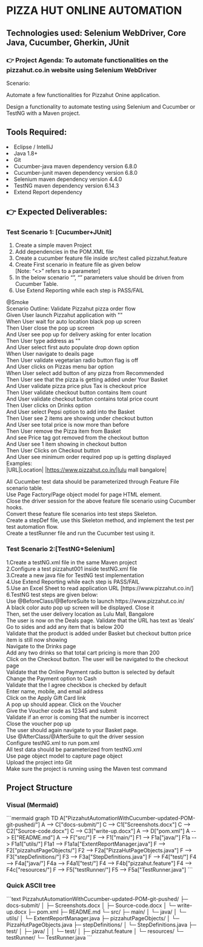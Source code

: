 <h1>PIZZA HUT ONLINE AUTOMATION</h1>
<h2>Technologies used: Selenium WebDriver, Core Java, Cucumber, Gherkin, JUnit</h2>

<h3>👉 Project Agenda: To automate functionalities on the pizzahut.co.in website using Selenium WebDriver</h3>
Scenario:

Automate a few functionalities for Pizzahut Onine application.

Design a functionality to automate testing using Selenium and Cucumber or TestNG with a Maven project.

<h2>Tools Required:</h2>
<li>Eclipse / IntelliJ <br></li>
<li>Java 1.8+ <br></li>
<li>Git <br></li>
<li>Cucumber-java maven dependency version 6.8.0<br> </li>
<li>Cucumber-junit maven dependency version 6.8.0 <br></li>
<li>Selenium maven dependency version 4.4.0 <br></li>
<li>TestNG maven dependency version 6.14.3 <br></li>
<li>Extend Report dependency <br></li>

<h2>👉 Expected Deliverables:</h2>
<h3>Test Scenario 1: [Cucumber+JUnit]</h3>
<ol>
  <li>Create a simple maven Project</li>
  <li>Add dependencies in the POM.XML file </li>
  <li>Create a cucumber feature file inside src/test called pizzahut.feature</li>
  <li>Create First scenario in feature file as given below</li>
  [Note: “<>” refers to a parameter]
  <li>In the below scenario “<URL>”, “<Location>” parameters value should be driven from Cucumber Table.</li>
  <li>Use Extend Reporting while each step is PASS/FAIL</li>
</ol>

@Smoke <br>
Scenario Outline: Validate Pizzahut pizza order flow <br>
Given User launch Pizzahut application with "<URL>"<br> 
When User wait for auto location black pop up screen<br> 
Then User close the pop up screen<br> 
And User see pop up for delivery asking for enter location<br> 
Then User type address as "<Location>"<br> 
And User select first auto populate drop down option<br> 
When User navigate to deails page<br> 
Then User validate vegetarian radio button flag is off<br> 
And User clicks on Pizzas menu bar option<br> 
When User select add button of any pizza from Recommended<br> 
Then User see that the pizza is getting added under Your Basket<br>
And User validate pizza price plus Tax is checkout price<br> 
Then User validate checkout button contains Item count<br> 
And User validate checkout button contains total price count<br> 
Then User clicks on Drinks option<br> 
And User select Pepsi option to add into the Basket<br> 
Then User see 2 items are showing under checkout button<br> 
And User see total price is now more than before<br> 
Then User remove the Pizza item from Basket<br> 
And see Price tag got removed from the checkout button<br> 
And User see 1 item showing in checkout button<br> 
Then User Clicks on Checkout button<br>
And User see minimum order required pop up is getting displayed<br>
Examples:<br>
|URL|Location| |https://www.pizzahut.co.in/|lulu mall bangalore|<br>

All Cucumber test data should be parameterized through Feature File scenario table.<br>
Use Page Factory/Page object model for page HTML element.<br>
Close the driver session for the above feature file scenario using Cucumber hooks.<br>
Convert these feature file scenarios into test steps Skeleton.<br>
Create a stepDef file, use this Skeleton method, and implement the test per test automation flow.<br>
Create a testRunner file and run the Cucumber test using it.<br>


<h3>Test Scenario 2:[TestNG+Selenium]</h3>
1.Create a testNG.xml file in the same Maven project<br>
2.Configure a test pizzahut001 inside testNG.xml file<br>
3.Create a new java file for TestNG test implementation<br>
4.Use Extend Reporting while each step is PASS/FAIL<br>
5.Use an Excel Sheet to read application URL [https://www.pizzahut.co.in/]<br>
6.TestNG test steps are given below:<br>
Use @BeforeClass/@BeforeSuite to launch https://www.pizzahut.co.in/<br>
A black color auto pop up screen will be displayed. Close it<br>
Then, set the user delivery location as Lulu Mall, Bangalore<br>
The user is now on the Deals page. Validate that the URL has text as ‘deals’<br>
Go to sides and add any item that is below 200<br>
Validate that the product is added under Basket but checkout button price item is still now showing<br>
Navigate to the Drinks page<br>
Add any two drinks so that total cart pricing is more than 200<br>
Click on the Checkout button. The user will be navigated to the checkout page<br>
Validate that the Online Payment radio button is selected by default<br>
Change the Payment option to Cash<br>
Validate that the I agree checkbox is checked by default<br>
Enter name, mobile, and email address<br>
Click on the Apply Gift Card link<br>
A pop up should appear. Click on the Voucher<br>
Give the Voucher code as 12345 and submit<br>
Validate if an error is coming that the number is incorrect<br>
Close the voucher pop up<br>
The user should again navigate to your Basket page.<br>
Use @AfterClass/@AfterSuite to quit the driver session<br>
Configure testNG.xml to run pom.xml<br>
All test data should be parameterized from testNG.xml<br>
Use page object model to capture page object<br>
Upload the project into Git<br>
Make sure the project is running using the Maven test command<br>

<h2>Project Structure</h2>
<h3>Visual (Mermaid)</h3>
```mermaid
graph TD
  A["PizzahutAutomationWithCucumber-updated-POM-git-pushed/"]
  A --> C["docs-submit/"]
  C --> C1["Screenshots.docx"]
  C --> C2["Source-code.docx"]
  C --> C3["write-up.docx"]
  A --> D["pom.xml"]
  A --> E["README.md"]
  A --> F["src/"]
  F --> F1["main/"]
  F1 --> F1a["java/"]
  F1a --> F1a1["utils/"]
  F1a1 --> F1a1a["ExtentReportManager.java"]
  F --> F2["pizzahutPageObjects/"]
  F2 --> F2a["PizzaHutPageObjects.java"]
  F --> F3["stepDefinitions/"]
  F3 --> F3a["StepDefinitions.java"]
  F --> F4["test/"]
  F4 --> F4a["java/"]
  F4a --> F4a1["test/"]
  F4 --> F4b["pizzahut.feature"]
  F4 --> F4c["resources/"]
  F --> F5["testRunner/"]
  F5 --> F5a["TestRunner.java"]
```

<h3>Quick ASCII tree</h3>
```text
PizzahutAutomationWithCucumber-updated-POM-git-pushed/
├─ docs-submit/
│  ├─ Screenshots.docx
│  ├─ Source-code.docx
│  └─ write-up.docx
├─ pom.xml
├─ README.md
└─ src/
   ├─ main/
   │  └─ java/
   │     └─ utils/
   │        └─ ExtentReportManager.java
   ├─ pizzahutPageObjects/
   │  └─ PizzaHutPageObjects.java
   ├─ stepDefinitions/
   │  └─ StepDefinitions.java
   ├─ test/
   │  ├─ java/
   │  │  └─ test/
   │  ├─ pizzahut.feature
   │  └─ resources/
   └─ testRunner/
      └─ TestRunner.java
```